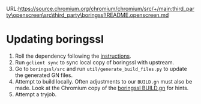 URL:https://source.chromium.org/chromium/chromium/src/+/main:third_party\openscreen\src\third_party\boringssl\README.openscreen.md
# Updating boringssl

1. Roll the dependency following the [instructions](../../docs/roll_deps.md).
2. Run `gclient sync` to sync local copy of boringssl with upstream.
3. Go to `boringssl/src` and run `util/generate_build_files.py` to update the
   generated GN files.
4. Attempt to build locally.  Often adjustments to our `BUILD.gn` must also be
   made.  Look at the Chromium copy of the [boringssl BUILD.gn](https://chromium.googlesource.com/chromium/src/+/refs/heads/main/third_party/boringssl/BUILD.gn)
   for hints.
5. Attempt a tryjob.
